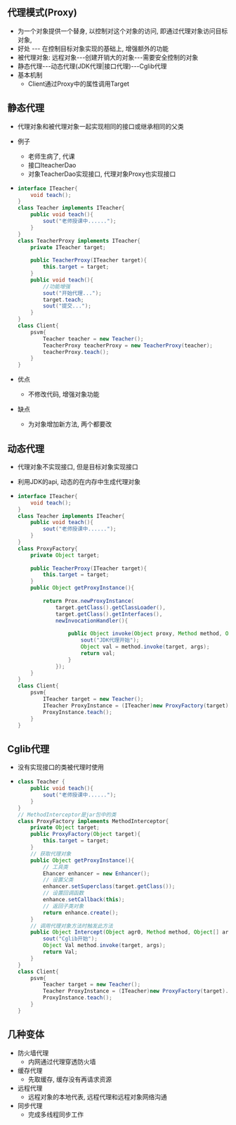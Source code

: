 ## 代理模式(Proxy)

- 为一个对象提供一个替身, 以控制对这个对象的访问, 即通过代理对象访问目标对象, 
- 好处 --- 在控制目标对象实现的基础上, 增强额外的功能
- 被代理对象:  远程对象---创建开销大的对象---需要安全控制的对象
- 静态代理---动态代理(JDK代理|接口代理)---Cglib代理
- 基本机制
  - Client通过Proxy中的属性调用Target

## 静态代理

- 代理对象和被代理对象一起实现相同的接口或继承相同的父类

- 例子

  - 老师生病了, 代课
  - 接口IteacherDao
  - 对象TeacherDao实现接口, 代理对象Proxy也实现接口

- ```java
  interface ITeacher{
      void teach();
  }
  class Teacher implements ITeacher{
      public void teach(){
          sout("老师授课中......");
      }
  }
  class TeacherProxy implements ITeacher{
      private ITeacher target;
      
      public TeacherProxy(ITeacher target){
          this.target = target;
      }
      public void teach(){
          //功能增强
          sout("开始代理...");
          target.teach;
          sout("提交...");
      }
  }
  class Client{
      psvm{
          Teacher teacher = new Teacher();
          TeacherProxy teacherProxy = new TeacherProxy(teacher);
          teacherProxy.teach();
      }
  }
  ```

- 优点

  - 不修改代码, 增强对象功能

- 缺点

  - 为对象增加新方法, 两个都要改

## 动态代理

- 代理对象不实现接口, 但是目标对象实现接口

- 利用JDK的api, 动态的在内存中生成代理对象

- ```java
  interface ITeacher{
      void teach();
  }
  class Teacher implements ITeacher{
      public void teach(){
          sout("老师授课中......");
      }
  }
  class ProxyFactory{
      private Object target;
      
      public TeacherProxy(ITeacher target){
          this.target = target;
      }
      public Object getProxyInstance(){
          
          return Prox.newProxyInstance(
              target.getClass().getClassLoader(),
              target.getClass().getInterfaces(), 
              newInvocationHandler(){
                  
                  public Object invoke(Object proxy, Method method, Object[] args) throws...{
                      sout("JDK代理开始");
                      Object val = method.invoke(target, args);
                      return val;
                  }
              });
      }
  }
  class Client{
      psvm{
          ITeacher target = new Teacher();
          ITeacher ProxyInstance = (ITeacher)new ProxyFactory(target).getProxyInstance();
          ProxyInstance.teach();
      }
  }
  ```



## Cglib代理

- 没有实现接口的类被代理时使用

- ```java
  class Teacher {
      public void teach(){
          sout("老师授课中......");
      }
  }
  // MethodInterceptor是jar包中的类
  class ProxyFactory implements MethodInterceptor{
      private Object target;
      public ProxyFactory(Object target){
          this.target = target;
      }
      // 获取代理对象
      public Object getProxyInstance(){
          // 工具类
          Ehancer enhancer = new Enhancer(); 
          // 设置父类
          enhancer.setSuperclass(target.getClass());
          // 设置回调函数
          enhance.setCallback(this);
          // 返回子类对象
          return enhance.create();
      }
      // 调用代理对象方法时触发此方法
      public Object Intercept(Object agr0, Method method, Object[] args, MethodProxy arg3) throws ...{
          sout("Cglib开始");
          Object Val method.invoke(target, args);
          return Val;
      }
  }
  class Client{
      psvm{
          Teacher target = new Teacher();
          Teacher ProxyInstance = (ITeacher)new ProxyFactory(target).getProxyInstance();
          ProxyInstance.teach();
      }
  }
  ```

## 几种变体

- 防火墙代理
  - 内网通过代理穿透防火墙
- 缓存代理
  - 先取缓存, 缓存没有再请求资源
- 远程代理
  - 远程对象的本地代表, 远程代理和远程对象网络沟通
- 同步代理
  - 完成多线程同步工作